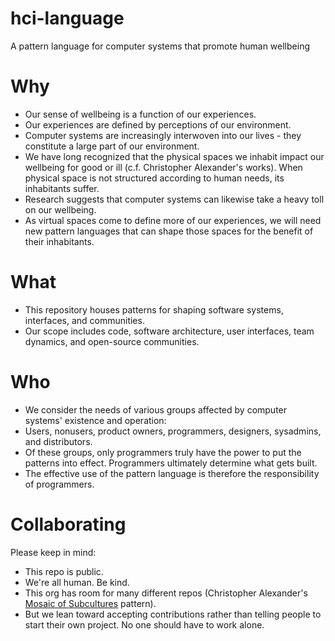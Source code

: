 # hci-language

A pattern language for computer systems that promote human wellbeing

# Why

- Our sense of wellbeing is a function of our experiences.
- Our experiences are defined by perceptions of our environment.
- Computer systems are increasingly interwoven into our lives - they constitute a large part of our environment.
- We have long recognized that the physical spaces we inhabit impact our wellbeing for good or ill (c.f. Christopher Alexander's works). When physical space is not structured according to human needs, its inhabitants suffer.
- Research suggests that computer systems can likewise take a heavy toll on our wellbeing.
- As virtual spaces come to define more of our experiences, we will need new pattern languages that can shape those spaces for the benefit of their inhabitants.

# What

- This repository houses patterns for shaping software systems, interfaces, and communities.
- Our scope includes code, software architecture, user interfaces, team dynamics, and open-source communities.

# Who

- We consider the needs of various groups affected by computer systems' existence and operation:
- Users, nonusers, product owners, programmers, designers, sysadmins, and distributors.
- Of these groups, only programmers truly have the power to put the patterns into effect. Programmers ultimately determine what gets built.
- The effective use of the pattern language is therefore the responsibility of programmers.

# Collaborating

Please keep in mind:

- This repo is public.
- We're all human. Be kind.
- This org has room for many different repos (Christopher Alexander's [Mosaic of Subcultures](https://patterns-dev.github.io/patterns/newpat/newpat8/newpat8.htm) pattern).
- But we lean toward accepting contributions rather than telling people to start their own project. No one should have to work alone.
